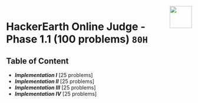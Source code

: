 <img align="right" width="60" height="60" src="https://github.com/cs-MohamedAyman/Problem-Solving-Training/blob/master/online-judges-logos/hackerearth.jpg">

# HackerEarth Online Judge - Phase 1.1 (100 problems) `80H`

## Table of Content

- ***Implementation I*** [25 problems]
- ***Implementation II*** [25 problems]
- ***Implementation III*** [25 problems]
- ***Implementation IV*** [25 problems]

